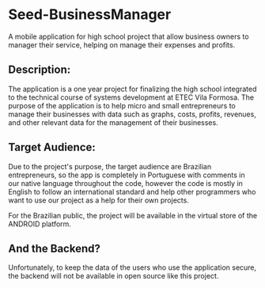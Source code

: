 # Seed-BusinessManager
A mobile application for high school project that allow business owners to manager their service, helping on manage their expenses and profits.

## Description:
The application is a one year project for finalizing the high school integrated to the technical course of systems development at ETEC Vila Formosa. The purpose of the application is to help micro and small entrepreneurs to manage their businesses with data such as graphs, costs, profits, revenues, and other relevant data for the management of their businesses. 

## Target Audience:
Due to the project's purpose, the target audience are Brazilian entrepreneurs, so the app is completely in Portuguese with comments in our native language throughout the code, however the code is mostly in English to follow an international standard and help other programmers who want to use our project as a help for their own projects.
<br>

For the Brazilian public, the project will be available in the virtual store of the ANDROID platform.

## And the Backend?
Unfortunately, to keep the data of the users who use the application secure, the backend will not be available in open source like this project.

